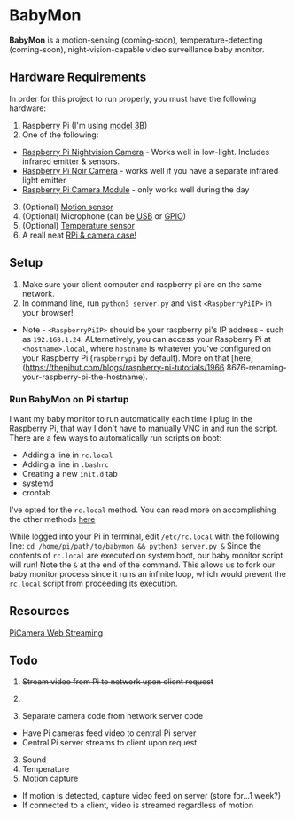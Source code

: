 # BabyMon
**BabyMon** is a motion-sensing (coming-soon), temperature-detecting (coming-soon), night-vision-capable video surveillance baby monitor.

## Hardware Requirements
In order for this project to run properly, you must have the following hardware:
1. Raspberry Pi (I'm using [model 3B](https://www.adafruit.com/product/3775))
2. One of the following:
- [Raspberry Pi Nightvision Camera](https://www.amazon.com/gp/product/B0759GYR51/ref=ppx_yo_dt_b_asin_title_o00_s00?ie=UTF8&psc=1) - Works well in low-light. Includes infrared emitter & sensors.
- [Raspberry Pi Noir Camera](https://www.amazon.com/Raspberry-Pi-Camera-Module-1080P30/dp/B071WP53K7/ref=sr_1_2_sspa?crid=24AXW3MYYS8ZQ&keywords=raspberry+pi+noir+camera&qid=1562121436&s=electronics&sprefix=raspberry+pi+Noir+Cam%2Cmobile%2C135&sr=1-2-spons&psc=1) - works well if you have a separate infrared light emitter
- [Raspberry Pi Camera Module](https://www.amazon.com/Raspberry-Pi-Camera-Module-Megapixel/dp/B01ER2SKFS) - only works well during the day
3. (Optional) [Motion sensor](https://www.gearbest.com/development-boards/pp_70386.html)
4. (Optional) Microphone (can be [USB](https://www.adafruit.com/product/3367) or [GPIO](https://www.amazon.com/Adafruit-Electret-Microphone-Amplifier-MAX9814/dp/B00SLYAI9K))
5. (Optional) [Temperature sensor](https://www.amazon.com/Gowoops-Temperature-Humidity-Measurement-Raspberry/dp/B073F472JL)
6. A reall neat [RPi & camera case!](https://smarticase.com/collections/all/products/smartipi-kit-3?variant=4366898177)

## Setup
1. Make sure your client computer and raspberry pi are on the same network.
2. In command line, run `python3 server.py` and visit `<RaspberryPiIP>` in your browser!
* Note - `<RaspberryPiIP>` should be your raspberry pi's IP address - such as `192.168.1.24`. ALternatively, you can access your Raspberry Pi at `<hostname>.local`, where `hostname` is whatever you've configured on your Raspberry Pi (`raspberrypi` by default). More on that [here](https://thepihut.com/blogs/raspberry-pi-tutorials/1966 8676-renaming-your-raspberry-pi-the-hostname).

### Run BabyMon on Pi startup
I want my baby monitor to run automatically each time I plug in the Raspberry Pi, that way I don't have to manually VNC in and run the script. There are a few ways to automatically run scripts on boot:
- Adding a line in `rc.local`
- Adding a line in `.bashrc`
- Creating a new `init.d` tab
- systemd
- crontab

I've opted for the `rc.local` method. You can read more on accomplishing the other methods [here](https://www.dexterindustries.com/howto/run-a-program-on-your-raspberry-pi-at-startup/)

While logged into your Pi in terminal, edit `/etc/rc.local` with the following line:
`cd /home/pi/path/to/babymon && python3 server.py &`
Since the contents of `rc.local` are executed on system boot, our baby monitor script will run! Note the `&` at the end of the command. This allows us to fork our baby monitor process since it runs an infinite loop, which would prevent the `rc.local` script from proceeding its execution.

## Resources
[PiCamera Web Streaming](https://picamera.readthedocs.io/en/release-1.13/recipes2.html#web-streaming)

## Todo
1. ~~Stream video from Pi to network upon client request~~
2. 

2. Separate camera code from network server code
+ Have Pi cameras feed video to central Pi server
+ Central Pi server streams to client upon request
3. Sound
4. Temperature
5. Motion capture
+ If motion is detected, capture video feed on server (store for...1 week?)
+ If connected to a client, video is streamed regardless of motion